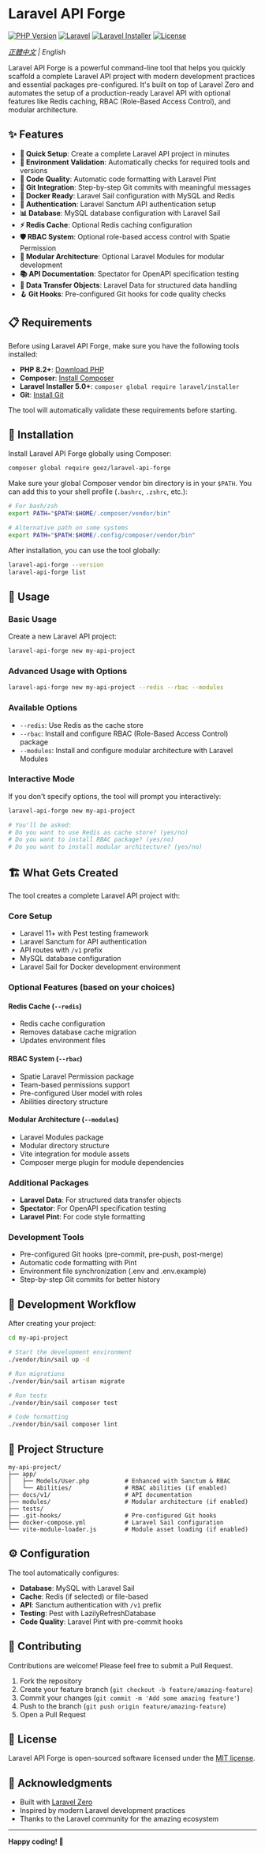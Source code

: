 # Laravel API Forge

[![PHP Version](https://img.shields.io/badge/php-%3E%3D8.2-blue.svg)](https://www.php.net/)
[![Laravel](https://img.shields.io/badge/laravel-%3E%3D11.0-red.svg)](https://laravel.com/)
[![Laravel Installer](https://img.shields.io/badge/laravel--installer-%3E%3D5.0-orange.svg)](https://laravel.com/docs/installation)
[![License](https://img.shields.io/badge/license-MIT-green.svg)](LICENSE)

*[正體中文](README.ZH-TW.md) | English*

Laravel API Forge is a powerful command-line tool that helps you quickly scaffold a complete Laravel API project with modern development practices and essential packages pre-configured. It's built on top of Laravel Zero and automates the setup of a production-ready Laravel API with optional features like Redis caching, RBAC (Role-Based Access Control), and modular architecture.

## ✨ Features

- **🚀 Quick Setup**: Create a complete Laravel API project in minutes
- **🔧 Environment Validation**: Automatically checks for required tools and versions
- **📝 Code Quality**: Automatic code formatting with Laravel Pint
- **🔄 Git Integration**: Step-by-step Git commits with meaningful messages
- **🐳 Docker Ready**: Laravel Sail configuration with MySQL and Redis
- **🔐 Authentication**: Laravel Sanctum API authentication setup
- **📊 Database**: MySQL database configuration with Laravel Sail
- **⚡ Redis Cache**: Optional Redis caching configuration
- **🛡️ RBAC System**: Optional role-based access control with Spatie Permission
- **🧩 Modular Architecture**: Optional Laravel Modules for modular development
- **📚 API Documentation**: Spectator for OpenAPI specification testing
- **🎯 Data Transfer Objects**: Laravel Data for structured data handling
- **🪝 Git Hooks**: Pre-configured Git hooks for code quality checks

## 📋 Requirements

Before using Laravel API Forge, make sure you have the following tools installed:

- **PHP 8.2+**: [Download PHP](https://www.php.net/downloads.php)
- **Composer**: [Install Composer](https://getcomposer.org/download/)
- **Laravel Installer 5.0+**: `composer global require laravel/installer`
- **Git**: [Install Git](https://git-scm.com/downloads)

The tool will automatically validate these requirements before starting.

## 🚀 Installation

Install Laravel API Forge globally using Composer:

```bash
composer global require goez/laravel-api-forge
```

Make sure your global Composer vendor bin directory is in your `$PATH`. You can add this to your shell profile (`.bashrc`, `.zshrc`, etc.):

```bash
# For bash/zsh
export PATH="$PATH:$HOME/.composer/vendor/bin"

# Alternative path on some systems
export PATH="$PATH:$HOME/.config/composer/vendor/bin"
```

After installation, you can use the tool globally:

```bash
laravel-api-forge --version
laravel-api-forge list
```

## 📖 Usage

### Basic Usage

Create a new Laravel API project:

```bash
laravel-api-forge new my-api-project
```

### Advanced Usage with Options

```bash
laravel-api-forge new my-api-project --redis --rbac --modules
```

### Available Options

- `--redis`: Use Redis as the cache store
- `--rbac`: Install and configure RBAC (Role-Based Access Control) package
- `--modules`: Install and configure modular architecture with Laravel Modules

### Interactive Mode

If you don't specify options, the tool will prompt you interactively:

```bash
laravel-api-forge new my-api-project

# You'll be asked:
# Do you want to use Redis as cache store? (yes/no)
# Do you want to install RBAC package? (yes/no)  
# Do you want to install modular architecture? (yes/no)
```

## 🏗️ What Gets Created

The tool creates a complete Laravel API project with:

### Core Setup
- Laravel 11+ with Pest testing framework
- Laravel Sanctum for API authentication
- API routes with `/v1` prefix
- MySQL database configuration
- Laravel Sail for Docker development environment

### Optional Features (based on your choices)

#### Redis Cache (`--redis`)
- Redis cache configuration
- Removes database cache migration
- Updates environment files

#### RBAC System (`--rbac`)
- Spatie Laravel Permission package
- Team-based permissions support
- Pre-configured User model with roles
- Abilities directory structure

#### Modular Architecture (`--modules`)
- Laravel Modules package
- Modular directory structure
- Vite integration for module assets
- Composer merge plugin for module dependencies

### Additional Packages
- **Laravel Data**: For structured data transfer objects
- **Spectator**: For OpenAPI specification testing
- **Laravel Pint**: For code style formatting

### Development Tools
- Pre-configured Git hooks (pre-commit, pre-push, post-merge)
- Automatic code formatting with Pint
- Environment file synchronization (.env and .env.example)
- Step-by-step Git commits for better history

## 🔄 Development Workflow

After creating your project:

```bash
cd my-api-project

# Start the development environment
./vendor/bin/sail up -d

# Run migrations
./vendor/bin/sail artisan migrate

# Run tests
./vendor/bin/sail composer test

# Code formatting
./vendor/bin/sail composer lint
```

## 📁 Project Structure

```
my-api-project/
├── app/
│   ├── Models/User.php          # Enhanced with Sanctum & RBAC
│   └── Abilities/               # RBAC abilities (if enabled)
├── docs/v1/                     # API documentation
├── modules/                     # Modular architecture (if enabled)
├── tests/
├── .git-hooks/                  # Pre-configured Git hooks
├── docker-compose.yml           # Laravel Sail configuration
└── vite-module-loader.js        # Module asset loading (if enabled)
```

## ⚙️ Configuration

The tool automatically configures:

- **Database**: MySQL with Laravel Sail
- **Cache**: Redis (if selected) or file-based
- **API**: Sanctum authentication with `/v1` prefix
- **Testing**: Pest with LazilyRefreshDatabase
- **Code Quality**: Laravel Pint with pre-commit hooks

## 🤝 Contributing

Contributions are welcome! Please feel free to submit a Pull Request.

1. Fork the repository
2. Create your feature branch (`git checkout -b feature/amazing-feature`)
3. Commit your changes (`git commit -m 'Add some amazing feature'`)
4. Push to the branch (`git push origin feature/amazing-feature`)
5. Open a Pull Request

## 📝 License

Laravel API Forge is open-sourced software licensed under the [MIT license](LICENSE).

## 🙏 Acknowledgments

- Built with [Laravel Zero](https://laravel-zero.com/)
- Inspired by modern Laravel development practices
- Thanks to the Laravel community for the amazing ecosystem

---

**Happy coding! 🚀**
